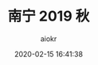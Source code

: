 ---
title: 南宁 2019 秋
author: aiokr
date: 2020-02-15 16:41:38
style: photos
categories: 城市
permalink: nanning2019
cover: https://imgur.lzmun.com/picgo/20200309083707.jpg_/fh/1280
gallery:
  - title: 我的小哥哥
    src: https://imgur.lzmun.com/picgo/20200308210540.jpg_/fh/1280
  - title: 南宁街头 民主路
    src: https://imgur.lzmun.com/picgo/20200228232723.jpg_/fh/1280
  - title: 南宁街头 三街两巷
    src: https://imgur.lzmun.com/picgo/20200308195844.jpg_/fh/1280
  - title: 南宁街头 三街两巷
    src: https://imgur.lzmun.com/picgo/20200309083707.jpg_/fh/1280
  - title: 南宁街头 三街两巷
    src: https://imgur.lzmun.com/picgo/20200308192420.jpg_/fh/1280
  - title: 五合的朝霞
    src: https://imgur.lzmun.com/picgo/20200202164839.jpg_/fh/1280
  - title: 南宁市罗文村
    src: https://imgur.lzmun.com/picgo/20200201164940.jpg_/fh/880
  - title: 南宁市罗文村
    src: https://imgur.lzmun.com/picgo/20200201164712.jpg_/fh/1280
  - title: 南宁市罗文村
    src: https://imgur.lzmun.com/picgo/20200201164827.jpg_/fh/1280
  - title: 百益上河城 河马广场光影
    src: https://imgur.lzmun.com/picgo/20200125223045.jpg_/fh/1280
  - title: 百益上河城 艺术中心
    src: https://imgur.lzmun.com/picgo/20200202164838.jpg_/fh/1280
  - title: 百益上河城 非遗生活馆
    src: https://imgur.lzmun.com/picgo/20200201163624.jpg_/fh/1280
  - title: 百益上河城 非遗生活馆
    src: https://imgur.lzmun.com/picgo/20200308193656.jpg_/fh/1280
  - title: 百益上河城 非遗生活馆
    src: https://imgur.lzmun.com/picgo/20200201164033.jpg_/fh/1280
  - title: 百益上河城 非遗生活馆
    src: https://imgur.lzmun.com/picgo/20200201163803.jpg_/fh/1280
  - title: 百益上河城
    src: https://imgur.lzmun.com/picgo/20200308193655.jpg_/fh/1280
  - title: 百益上河城
    src: https://imgur.lzmun.com/picgo/20200308193654.jpg_/fh/1280
  - title: 百益上河城
    src: https://imgur.lzmun.com/picgo/20200308193653.jpg
  - title: 百益上河城
    src: https://imgur.lzmun.com/picgo/20200308193657.jpg_/fh/1280
  - title: 百益上河城
    src: https://imgur.lzmun.com/picgo/20200308195934.jpg_/fh/1280
  - src: https://imgur.lzmun.com/picgo/20200201163838.jpg_/fh/1280
  - src: https://imgur.lzmun.com/picgo/20200309190252.jpg_/fh/1280
---